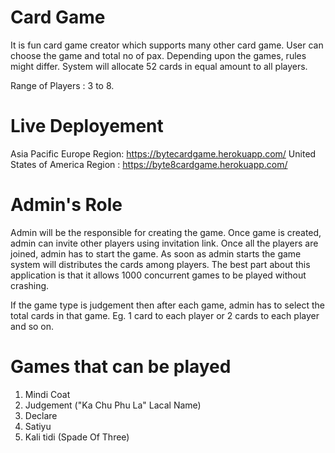 # Card Game

It is fun card game creator which supports many other card game. User can choose the game and total no of pax. Depending upon the games, rules might differ. System will allocate 52 cards in equal amount to all players. 

Range of Players : 3 to 8.

# Live Deployement 
 
Asia Pacific Europe Region: https://bytecardgame.herokuapp.com/
United States of America Region : https://byte8cardgame.herokuapp.com/

# Admin's Role

Admin will be the responsible for creating the game. Once game is created, admin can invite other players using invitation link. Once all the players are joined, admin has to start the game. As soon as admin starts the game system will distributes the cards among players. The best part about this application is that it allows 1000 concurrent games to be played without crashing.

If the game type is judgement then after each game, admin has to select the total cards in that game. Eg. 1 card to each player or 2 cards to each player and so on.

# Games that can be played

1. Mindi Coat
2. Judgement ("Ka Chu Phu La" Lacal Name)
3. Declare
4. Satiyu
5. Kali tidi (Spade Of Three)
